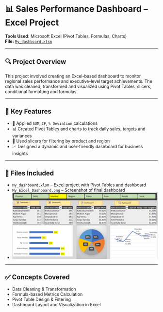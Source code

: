 # 📊 Sales Performance Dashboard – Excel Project

**Tools Used:** Microsoft Excel (Pivot Tables, Formulas, Charts)  
**File:** [`My_dashboard.xlsm`](./My_dashboard.xlsm)

---

## 🔍 Project Overview

This project involved creating an Excel-based dashboard to monitor regional sales performance and executive-level target achievements. The data was cleaned, transformed and visualized using Pivot Tables, slicers, conditional formatting and formulas.

---

## 🧠 Key Features

- 🔢 Applied `SUM`, `IF`, `% Deviation` calculations  
- 📊 Created Pivot Tables and charts to track daily sales, targets and variances  
- 🎯 Used slicers for filtering by product and region  
- 📈 Designed a dynamic and user-friendly dashboard for business insights

---

## 📁 Files Included

- `My_dashboard.xlsm` – Excel project with Pivot Tables and dashboard  
- `My_Excel_Dashboard.png` – Screenshot of final dashboard
- ![My_Excel_Dsahboard](./My_Excel_Dashboard.png)

---

## ✅ Concepts Covered

- Data Cleaning & Transformation  
- Formula-based Metrics Calculation  
- Pivot Table Design & Filtering  
- Dashboard Layout and Visualization in Excel

